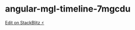 # angular-mgl-timeline-7mgcdu

[Edit on StackBlitz ⚡️](https://stackblitz.com/edit/angular-mgl-timeline-7mgcdu)
